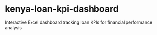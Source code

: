 # kenya-loan-kpi-dashboard
Interactive Excel dashboard tracking loan KPIs for financial performance analysis
